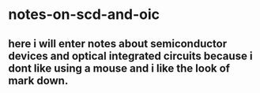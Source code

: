 # notes-on-scd-and-oic
## here i will enter notes about semiconductor devices and optical integrated circuits because i dont like using a mouse and i like the look of mark down.

